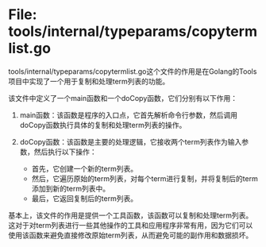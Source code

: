 # File: tools/internal/typeparams/copytermlist.go

tools/internal/typeparams/copytermlist.go这个文件的作用是在Golang的Tools项目中实现了一个用于复制和处理term列表的功能。

该文件中定义了一个main函数和一个doCopy函数，它们分别有以下作用：

1. main函数：该函数是程序的入口点，它首先解析命令行参数，然后调用doCopy函数执行具体的复制和处理term列表的操作。

2. doCopy函数：该函数是主要的处理逻辑，它接收两个term列表作为输入参数，然后执行以下操作：
   - 首先，它创建一个新的term列表。
   - 然后，它遍历原始的term列表，对每个term进行复制，并将复制后的term添加到新的term列表中。
   - 最后，它返回复制后的term列表。

基本上，该文件的作用是提供一个工具函数，该函数可以复制和处理term列表。这对于对term列表进行一些其他操作的工具和应用程序非常有用，因为它们可以使用该函数来避免直接修改原始term列表，从而避免可能的副作用和数据损坏。

